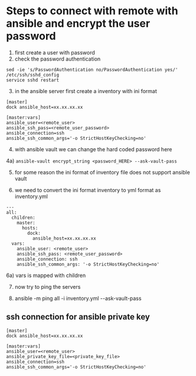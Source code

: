 # Steps to connect with remote with ansible and encrypt the user password
1) first create a user with password 
2) check the password authentication
```
sed -ie 's/PasswordAuthentication no/PasswordAuthentication yes/' /etc/ssh/sshd_config
service sshd restart
```
3) in the ansible server first create a inventory with ini format
```
[master]
dock ansible_host=xx.xx.xx.xx

[master:vars]
ansible_user=<remote_user>
ansible_ssh_pass=<remote_user_password>
ansible_connection=ssh 
ansible_ssh_common_args='-o StrictHostKeyChecking=no'
```
4) with ansible vault we can change the hard coded password here

4a)
 ```ansible-vault encrypt_string <password_HERE> --ask-vault-pass```
 
5) for some reason the ini format of inventory file does not support ansible vault

6) we need to convert the ini format inventory to yml format as inventory.yml
```
---
all:
  children:
    master:
      hosts:
        dock:
          ansible_host=xx.xx.xx.xx
  vars:
    ansible_user: <remote_user>
    ansible_ssh_pass: <remote_user_password>
    ansible_connection: ssh 
    ansible_ssh_common_args: '-o StrictHostKeyChecking=no'
```
6a) vars is mapped with children

7) now try to ping the servers

8) ansible -m ping all -i inventory.yml --ask-vault-pass

## ssh connection for ansible private key
```
[master]
dock ansible_host=xx.xx.xx.xx

[master:vars]
ansible_user=<remote_user>
ansible_private_key_file=<private_key_file>
ansible_connection=ssh 
ansible_ssh_common_args='-o StrictHostKeyChecking=no'
```